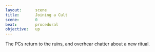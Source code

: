 ```yaml
---
layout:      scene
title:       Joining a Cult
scene:       0
beat:        procedural
objective:   up
---
```



The PCs return to the ruins, and overhear chatter about a new ritual.







